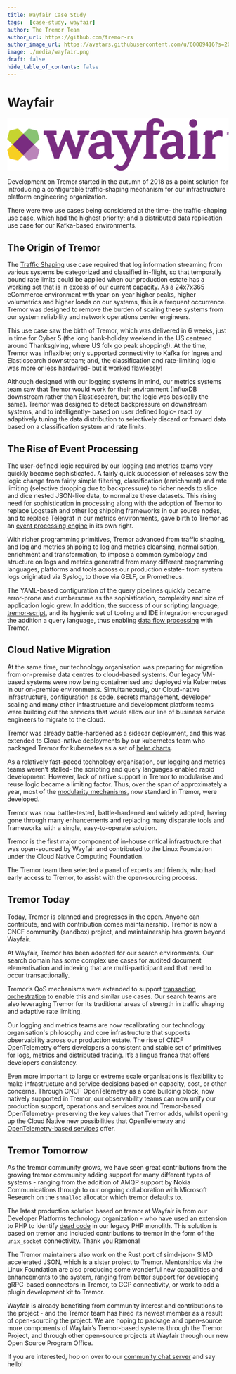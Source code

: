 ```yaml
---
title: Wayfair Case Study
tags:  [case-study, wayfair]
author: The Tremor Team
author_url: https://github.com/tremor-rs
author_image_url: https://avatars.githubusercontent.com/u/60009416?s=200&v=4
image: ./media/wayfair.png
draft: false
hide_table_of_contents: false
---
```


# Wayfair

![wayfair](./media/wayfair.png)

Development on Tremor started in the autumn of 2018 as a point solution
for introducing a configurable traffic-shaping mechanism for our
infrastructure platform engineering organization.

There were two use cases being considered at the time- the traffic-shaping use case, which had the highest priority; and a distributed data replication use case for our Kafka-based environments.

## The Origin of Tremor

The [Traffic Shaping](./2021-11-02-traffic-shaping.md)
use case required that log information streaming from various systems be
categorized and classified in-flight, so that temporally bound rate
limits could be applied when our production estate has a
working set that is in excess of our current capacity. As a
24x7x365 eCommerce environment with year-on-year higher peaks,
higher volumetrics and higher loads on our systems, this is a frequent
occurrence. Tremor was designed to remove the burden of scaling these
systems from our system reliability and network operations center
engineers.  
  
This use case saw the birth of Tremor, which was delivered in 6 weeks,
just in time for Cyber 5 (the long bank-holiday weekend in the US centered around Thanksgiving,
where US folk go peak shopping!). At the time, Tremor was inflexible; only
supported connectivity to Kafka for Ingres and Elasticsearch downstream; and, the classification
and rate-limiting logic was more or less hardwired- but it worked flawlessly!

Although designed with our logging systems in mind, our metrics systems
team saw that Tremor would work for their environment (InfluxDB downstream rather than Elasticsearch, but the logic was
basically the same). Tremor was designed to detect backpressure on downstream systems, and to intelligently- based on user defined
logic- react by adaptively tuning the data distribution to
selectively discard or forward data based on a classification system and rate limits.

## The Rise of Event Processing

The user-defined logic required by our logging and metrics teams very
quickly became sophisticated. A fairly quick succession of releases saw
the logic change from fairly simple filtering, classification (enrichment)
and rate limiting (selective dropping due to backpressure) to richer needs to slice and dice nested JSON-like data, to normalize
these datasets. This rising need for sophistication in processing along with the adoption of Tremor to replace Logstash and other log shipping frameworks in our
source nodes, and to replace Telegraf in our metrics environments, gave birth to Tremor as an [event processing engine](./2021-11-03-data-distribution.md) in its own right.

With richer programming primitives, Tremor advanced from traffic shaping,
and log and metrics shipping to log and metrics cleansing, normalisation,
enrichment and transformation, to impose a common symbology and structure
on logs and metrics generated from many different programming languages,
platforms and tools across our production estate- from system logs
originated via Syslog, to those via GELF, or Prometheus.

The YAML-based configuration of the query pipelines quickly became error-prone and cumbersome as the sophistication, complexity and size of
application logic grew. In addition, the success of our scripting
language, [tremor-script](docs/0.11/tremor-script/index),
and its hygienic set of tooling and IDE integration encouraged the addition a
query language, thus enabling [data flow processing](./2021-11-04-data-flow.md) with Tremor.

## Cloud Native Migration

At the same time, our technology organisation was preparing for migration
from on-premise data centres to cloud-based systems. Our legacy VM-based
systems were now being containerised and deployed via Kubernetes in our
on-premise environments. Simultaneously, our Cloud-native infrastructure, configuration as code,
secrets management, developer scaling and many other infrastructure and
development platform teams were building out the services that would
allow our line of business service engineers to migrate to the cloud.

Tremor was already battle-hardened as a sidecar deployment, and this was
extended to Cloud-native deployments by our kubernetes team who packaged
Tremor for kubernetes as a set of [helm charts](./2021-11-05-kubernetes-sidecars.md).

As a relatively fast-paced technology organisation, our logging and
metrics teams weren’t stalled- the scripting and query languages
enabled rapid development. However, lack of native support in Tremor to
modularise and reuse logic became a limiting factor. Thus, over the span of approximately a year, most of the [modularity mechanisms](./2021-11-06-modularity.md), now standard in Tremor, were developed.

Tremor was now battle-tested, battle-hardened and widely adopted, having
gone through many enhancements and replacing many disparate tools and
frameworks with a single, easy-to-operate solution.  
  
Tremor is the first major component of in-house critical infrastructure
that was open-sourced by Wayfair and contributed to the Linux Foundation
under the Cloud Native Computing Foundation.

The Tremor team then selected a panel of experts and friends, who had early
access to Tremor, to assist with the open-sourcing process.

## Tremor Today

Today, Tremor is planned and progresses in the open. Anyone can
contribute, and with contribution comes maintainership. Tremor is now a CNCF
community (sandbox) project, and maintainership has grown beyond
Wayfair.

At Wayfair, Tremor has been adopted for our search environments. Our
search domain has some complex use cases for audited document
elementisation and indexing that are multi-participant and that need to
occur transactionally.

Tremor’s QoS mechanisms were extended to support [transaction orchestration](./2021-11-07-search.md) to enable this and similar use cases. Our search teams are also
leveraging Tremor for its traditional areas of strength in traffic
shaping and adaptive rate limiting.

Our logging and metrics teams are now recalibrating our technology
organisation's philosophy and core infrastructure that supports
observability across our production estate. The rise of CNCF
OpenTelemetry offers developers a consistent and stable set of
primitives for logs, metrics and distributed tracing. It’s a lingua
franca that offers developers consistency.  
  
Even more important to large or extreme scale organisations is
flexibility to make infrastructure and service decisions based on
capacity, cost, or other concerns. Through CNCF OpenTelemetry as a core
building block, now natively supported in Tremor, our observability
teams can now unify our production support, operations and services
around Tremor-based OpenTelemetry- preserving the key values that
Tremor adds, whilst opening up the Cloud Native new possibilities that
OpenTelemetry and [OpenTelemetry-based services](./2021-11-08-uop.md) offer.

## Tremor Tomorrow

As the tremor community grows, we have seen great contributions from the
growing tremor community adding support for many different types of
systems - ranging from the addition of AMQP support by Nokia
Communications through to our ongoing collaboration with Microsoft
Research on the `snmalloc` allocator which tremor defaults to. 

The latest production solution based on tremor at Wayfair is from our
Developer Platforms technology organization - who have used an extension
to PHP to identify [dead code](./2021-11-09-php-dead-code-detection.md) in our legacy PHP monolith. This solution is
based on tremor and included contributions to tremor in the form of the
`unix_socket` connectivity. Thank you Ramona!

The Tremor maintainers also work on the Rust port of simd-json- SIMD
accelerated JSON, which is a sister project to Tremor. Mentorships via
the Linux Foundation are also producing some wonderful new capabilities
and enhancements to the system, ranging from better support for
developing gRPC-based connectors in Tremor, to GCP connectivity,
or work to add a plugin development kit to Tremor.  
  
Wayfair is already benefiting from community interest and contributions
to the project - and the Tremor team has hired its newest member as a
result of open-sourcing the project. We are hoping to package and open-source more components of Wayfair’s Tremor-based systems through the
Tremor Project, and through other open-source projects at Wayfair
through our new Open Source Program Office.

If you are interested, hop on over to our [community chat
server](https://chat.tremor.rs/) and say hello!
